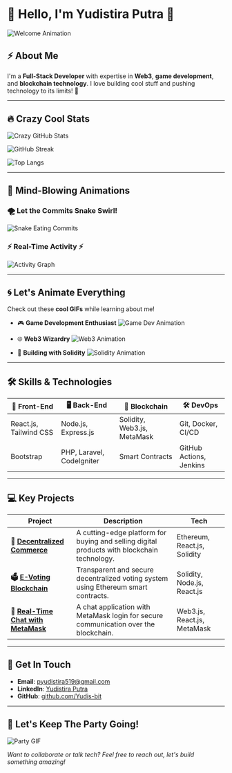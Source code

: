 # 🚀 Hello, I'm Yudistira Putra 🚀

![Welcome Animation](https://media.giphy.com/media/LmNwrBhejkK9EFP504/giphy.gif)

## ⚡ About Me

I'm a **Full-Stack Developer** with expertise in **Web3**, **game development**, and **blockchain technology**. I love building cool stuff and pushing technology to its limits! 🌟

---

## 🔥 **Crazy Cool Stats**

![Crazy GitHub Stats](https://github-profile-summary-cards.vercel.app/api/cards/profile-details?username=Yudis-bit&theme=monokai)

![GitHub Streak](https://github-readme-streak-stats.herokuapp.com/?user=Yudis-bit&theme=dark&fire=red&ring=green)

![Top Langs](https://github-readme-stats.vercel.app/api/top-langs/?username=Yudis-bit&layout=compact&theme=radical)

---

## 🧩 **Mind-Blowing Animations**

### **🌪️ Let the Commits Snake Swirl!**
![Snake Eating Commits](https://github.com/Yudis-bit/Yudis-bit/blob/output/github-contribution-grid-snake.svg)

### **⚡ Real-Time Activity ⚡**
![Activity Graph](https://activity-graph.herokuapp.com/graph?username=Yudis-bit&theme=react-dark)

---

## 🌀 **Let's Animate Everything**

Check out these **cool GIFs** while learning about me!

- 🎮 **Game Development Enthusiast**
  ![Game Dev Animation](https://media.giphy.com/media/Y4ak9Ki2GZCbJxAnJD/giphy.gif)

- 🌐 **Web3 Wizardry**
  ![Web3 Animation](https://media.giphy.com/media/fwbZnTftCXVocKzfxR/giphy.gif)

- 🔧 **Building with Solidity**
  ![Solidity Animation](https://media.giphy.com/media/jTNG3RF6EwbkpD4LZx/giphy.gif)

---

## 🛠️ **Skills & Technologies**

| 🚀 Front-End          | 🖥️ Back-End            | 🔗 Blockchain              | 🛠️ DevOps               |
|-----------------------|------------------------|----------------------------|-------------------------|
| React.js, Tailwind CSS | Node.js, Express.js     | Solidity, Web3.js, MetaMask | Git, Docker, CI/CD       |
| Bootstrap              | PHP, Laravel, CodeIgniter| Smart Contracts            | GitHub Actions, Jenkins  |

---

## 💻 **Key Projects**

| **Project**                             | **Description**                                                                                                           | **Tech**                        |
|-----------------------------------------|---------------------------------------------------------------------------------------------------------------------------|---------------------------------|
| **🛒 [Decentralized Commerce](#)**      | A cutting-edge platform for buying and selling digital products with blockchain technology.                                 | Ethereum, React.js, Solidity    |
| **🗳️ [E-Voting Blockchain](#)**         | Transparent and secure decentralized voting system using Ethereum smart contracts.                                           | Solidity, Node.js, React.js     |
| **💬 [Real-Time Chat with MetaMask](#)**| A chat application with MetaMask login for secure communication over the blockchain.                                         | Web3.js, React.js, MetaMask     |

---

## 🎨 **Get In Touch**

- **Email**: [pyudistira519@gmail.com](mailto:pyudistira519@gmail.com)
- **LinkedIn**: [Yudistira Putra](https://www.linkedin.com/in/yudistira-putra-dev/)
- **GitHub**: [github.com/Yudis-bit](https://github.com/Yudis-bit)

---

## 🌟 **Let's Keep The Party Going!**

![Party GIF](https://media.giphy.com/media/26BRzozg4TCBXv6QU/giphy.gif)

_Want to collaborate or talk tech? Feel free to reach out, let's build something amazing!_

